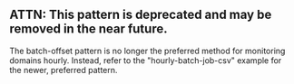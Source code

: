 ## ATTN: This pattern is deprecated and may be removed in the near future.

The batch-offset pattern is no longer the preferred method for monitoring domains hourly.
Instead, refer to the "hourly-batch-job-csv" example for the newer, preferred pattern.
